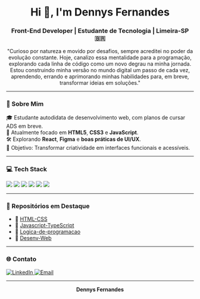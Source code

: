 <h1 align="center">Hi 👋, I'm Dennys Fernandes</h1>
<h3 align="center">Front-End Developer | Estudante de Tecnologia | Limeira-SP 🇧🇷</h3>

<p align="center">
  "Curioso por natureza e movido por desafios, sempre acreditei no poder da evolução constante. Hoje, canalizo essa mentalidade para a programação, explorando cada linha de código como um novo degrau na minha jornada. Estou construindo minha versão no mundo digital um passo de cada vez, aprendendo, errando e aprimorando minhas habilidades para, em breve, transformar ideias em soluções."
</p>

---

### 🧠 Sobre Mim

🎓 Estudante autodidata de desenvolvimento web, com planos de cursar ADS em breve.  
🌱 Atualmente focado em **HTML5**, **CSS3** e **JavaScript**.  
🛠️ Explorando **React**, **Figma** e **boas práticas de UI/UX**.  
🎯 Objetivo: Transformar criatividade em interfaces funcionais e acessíveis.  

---

### 💻 Tech Stack

<p align="left">
  <img src="https://img.shields.io/badge/HTML5-E34F26?style=for-the-badge&logo=html5&logoColor=white"/>
  <img src="https://img.shields.io/badge/CSS3-1572B6?style=for-the-badge&logo=css3&logoColor=white"/>
  <img src="https://img.shields.io/badge/JavaScript-F7DF1E?style=for-the-badge&logo=javascript&logoColor=black"/>
  <img src="https://img.shields.io/badge/React-20232A?style=for-the-badge&logo=react&logoColor=61DAFB"/>
  <img src="https://img.shields.io/badge/Figma-0AC97F?style=for-the-badge&logo=figma&logoColor=white"/>
  <img src="https://img.shields.io/badge/GitHub-181717?style=for-the-badge&logo=github&logoColor=white"/>
</p>

---

### 📂 Repositórios em Destaque

- 📌 [HTML-CSS](https://github.com/fernandesdennys/HTML-CSS)
- 📌 [Javascript-TypeScript](https://github.com/fernandesdennys/Javascript-TypeScript)
- 📌 [Logica-de-programacao](https://github.com/fernandesdennys/Logica-de-programacao)
- 📌 [Desenv-Web](https://github.com/fernandesdennys/Desenv-Web)

---

### 🌐 Contato

<p align="left">
  <a href="https://www.linkedin.com/in/dennysfernandes/" target="_blank">
    <img src="https://img.shields.io/badge/-LinkedIn-0A66C2?style=for-the-badge&logo=linkedin&logoColor=white" alt="LinkedIn">
  </a>
  <a href="mailto:dennys.projetos@outlook.com">
    <img src="https://img.shields.io/badge/-Email-D14836?style=for-the-badge&logo=gmail&logoColor=white" alt="Email">
  </a>
</p>

---

<p align="center"><strong>Dennys Fernandes</strong></p>
